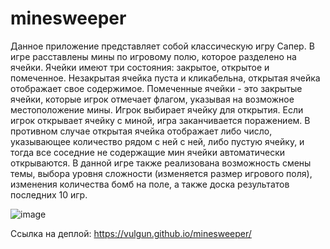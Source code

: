 # minesweeper

Данное приложение представляет собой классическую игру Сапер. В игре расставлены мины по игровому полю, которое разделено на ячейки. Ячейки имеют три состояния: закрытое, открытое и помеченное. Незакрытая ячейка пуста и кликабельна, открытая ячейка отображает свое содержимое. Помеченные ячейки - это закрытые ячейки, которые игрок отмечает флагом, указывая на возможное местоположение мины. Игрок выбирает ячейку для открытия. Если игрок открывает ячейку с миной, игра заканчивается поражением. В противном случае открытая ячейка отображает либо число, указывающее количество рядом с ней с ней, либо пустую ячейку, и тогда все соседние не содержащие мин ячейки автоматически открываются.
В данной игре также реализована возможность смены темы, выбора уровня сложности (изменяется размер игрового поля), изменения количества бомб на поле, а также доска результатов последних 10 игр.

![image](https://github.com/vulGUN/minesweeper/assets/94137961/b7d4b985-8fb4-4679-8f01-03db491514fc)

Ссылка на деплой: https://vulgun.github.io/minesweeper/
